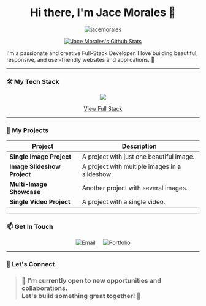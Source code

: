 <h1 align="center">Hi there, I'm Jace Morales 👋</h1>
<p align="center">
  <a href="https://github.com/ryo-ma/github-profile-trophy"><img src="https://github-profile-trophy.vercel.app/?username=jacemorales&theme=radical" alt="jacemorales" /></a>
</p>

<p align="center">
  <a href="https://github.com/anuraghazra/github-readme-stats"><img alt="Jace Morales's Github Stats" src="https://github-readme-stats.vercel.app/api?username=jacemorales&show_icons=true&count_private=true&theme=react&hide_border=true&bg_color=1D2A3A" /></a>
</p>

I'm a passionate and creative Full-Stack Developer. I love building beautiful, responsive, and user-friendly websites and applications. 🚀

---

### 🛠️ My Tech Stack

<p align="center">
  <a href="https://skillicons.dev">
    <img src="https://skillicons.dev/icons?i=js,ts,php,ruby,python,kotlin,dart" />
  </a>
</p>
<p align="center">
  <a href="https://jacemorales.netlify.app/dcs/tech_stack">View Full Stack</a>
</p>

---

### 🚀 My Projects

| Project                   | Description                                          |
| ------------------------- | ---------------------------------------------------- |
| **Single Image Project**  | A project with just one beautiful image.             |
| **Image Slideshow Project**| A project with multiple images in a slideshow.       |
| **Multi-Image Showcase**  | Another project with several images.                 |
| **Single Video Project**  | A project with a single video.                       |


---

### 📫 Get In Touch

<p align="center">
  <a href="mailto:jacemorales54321@gmail.com"><img alt="Email" src="https://img.shields.io/badge/Email-D14836?style=flat-square&logo=gmail&logoColor=white"></a>
  &nbsp;&nbsp;&nbsp;
  <a href="https://github.com/jacemorales"><img alt="Portfolio" src="https://img.shields.io/badge/Portfolio-255E63?style=flat-square&logo=hyper&logoColor=white"></a>
</p>

---

### 🤝 Let's Connect

<p align="center">
  <blockquote>
    <h3>🚀 I'm currently open to new opportunities and collaborations. <br/> Let's build something great together! 🤝</h3>
  </blockquote>
</p>